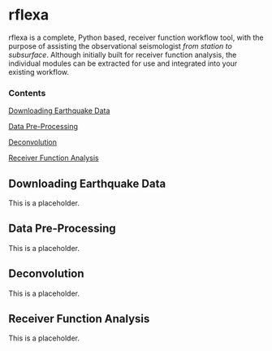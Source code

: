 # rflexa

rflexa is a complete, Python based, receiver function workflow tool, with the purpose of assisting the observational seismologist *from station to subsurface*. Although initially built for receiver function analysis, the individual modules can be extracted for use and integrated into your existing workflow.

### Contents
[Downloading Earthquake Data](#DownloadingEarthquakeData)

[Data Pre-Processing](#DataPre-Processing)

[Deconvolution](#Deconvolution)

[Receiver Function Analysis](#ReceiverFunctionAnalysis)

## Downloading Earthquake Data
This is a placeholder.

## Data Pre-Processing
This is a placeholder.

## Deconvolution
This is a placeholder.

## Receiver Function Analysis
This is a placeholder.
